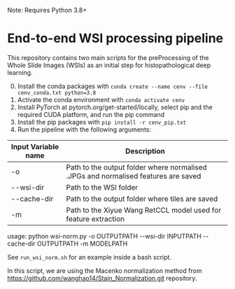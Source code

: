 Note: Requires Python 3.8+
# End-to-end WSI processing pipeline
This repository contains two main scripts for the preProcessing of the Whole Slide Images (WSIs) as an initial step for histopathological deep learning.

0. Install the conda packages with ```conda create --name cenv --file cenv_conda.txt python=3.8```
1. Activate the conda environment with ```conda activate cenv```
2. Install PyTorch at pytorch.org/get-started/locally, select pip and the required CUDA platform, and run the pip command
3. Install the pip packages with ```pip install -r cenv_pip.txt```
4. Run the pipeline with the following arguments:

Input Variable name | Description
--- | --- 
-o | Path to the output folder where normalised .JPGs and normalised features are saved | 
--wsi-dir | Path to the WSI folder
--cache-dir | Path to the output folder where tiles are saved
-m | Path to the Xiyue Wang RetCCL model used for feature extraction

usage: python wsi-norm.py -o OUTPUTPATH --wsi-dir INPUTPATH --cache-dir OUTPUTPATH -m MODELPATH

See ```run_wsi_norm.sh``` for an example inside a bash script.

In this script, we are using the Macenko normalization method from https://github.com/wanghao14/Stain_Normalization.git repository.
